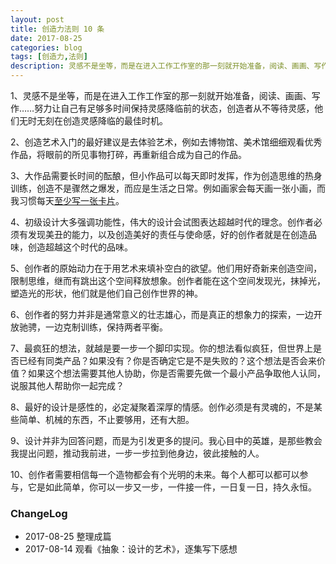 ```yaml
---
layout: post
title: 创造力法则 10 条
date: 2017-08-25
categories: blog
tags: [创造力,法则]
description: 灵感不是坐等，而是在进入工作工作室的那一刻就开始准备，阅读、画画、写作……努力让自己有足够多时间保持灵感降临前的状态，创造者从不等待灵感，他们无时无刻在创造灵感降临的最佳时机。
---
```


1、灵感不是坐等，而是在进入工作工作室的那一刻就开始准备，阅读、画画、写作……努力让自己有足够多时间保持灵感降临前的状态，创造者从不等待灵感，他们无时无刻在创造灵感降临的最佳时机。

2、创造艺术入门的最好建议是去体验艺术，例如去博物馆、美术馆细细观看优秀作品，将眼前的所见事物打碎，再重新组合成为自己的作品。

3、大作品需要长时间的酝酿，但小作品可以每天即时发挥，作为创造思维的热身训练，创造不是骤然之爆发，而应是生活之日常。例如画家会每天画一张小画，而我习惯每天[至少写一张卡片](www.mesule.com)。

4、初级设计大多强调功能性，伟大的设计会试图表达超越时代的理念。创作者必须有发现美丑的能力，以及创造美好的责任与使命感，好的创作者就是在创造品味，创造超越这个时代的品味。

5、创作者的原始动力在于用艺术来填补空白的欲望。他们用好奇新来创造空间，限制思维，继而有跳出这个空间释放想象。创作者能在这个空间发现光，抹掉光，塑造光的形状，他们就是他们自己创作世界的神。

6、创作者的努力并非是通常意义的壮志雄心，而是真正的想象力的探索，一边开放驰骋，一边克制训练，保持两者平衡。

7、最疯狂的想法，就越是要一步一个脚印实现。你的想法看似疯狂，但世界上是否已经有同类产品？如果没有？你是否确定它是不是失败的？这个想法是否会来价值？如果这个想法需要其他人协助，你是否需要先做一个最小产品争取他人认同，说服其他人帮助你一起完成？

8、最好的设计是感性的，必定凝聚着深厚的情感。创作必须是有灵魂的，不是某些简单、机械的东西，不止要够用，还有大胆。

9、设计并非为回答问题，而是为引发更多的提问。我心目中的英雄，是那些教会我提出问题，推动我前进，一步一步拉到他身边，彼此接触的人。

10、创作者需要相信每一个造物都会有个光明的未来。每个人都可以都可以参与，它是如此简单，你可以一步又一步，一件接一件，一日复一日，持久永恒。

### ChangeLog

- 2017-08-25 整理成篇
- 2017-08-14 观看《抽象：设计的艺术》，逐集写下感想


